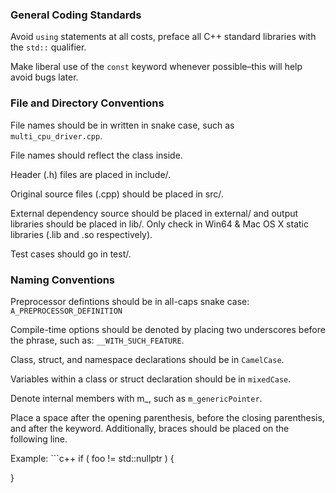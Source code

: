 ### General Coding Standards 

Avoid `using` statements at all costs, preface all C++ standard libraries with the `std::` qualifier.

Make liberal use of the `const` keyword whenever possible–this will help avoid bugs later.

### File and Directory Conventions 

File names should be in written in snake case, such as `multi_cpu_driver.cpp`.

File names should reflect the class inside.

Header (.h) files are placed in include/.

Original source files (.cpp) should be placed in src/.

External dependency source should be placed in external/ and output libraries should be placed in lib/. Only check in Win64 & Mac OS X static libraries (.lib and .so respectively). 

Test cases should go in test/.

### Naming Conventions 

Preprocessor defintions should be in all-caps snake case: `A_PREPROCESSOR_DEFINITION`

Compile-time options should be denoted by placing two underscores before the phrase, such as: `__WITH_SUCH_FEATURE`.

Class, struct, and namespace declarations should be in `CamelCase`.

Variables within a class or struct declaration should be in `mixedCase`.

Denote internal members with m_, such as `m_genericPointer`.

Place a space after the opening parenthesis, before the closing parenthesis, and after the keyword. Additionally, braces should be placed on the following line. 

Example: ```c++
if ( foo != std::nullptr )
{

}
```
